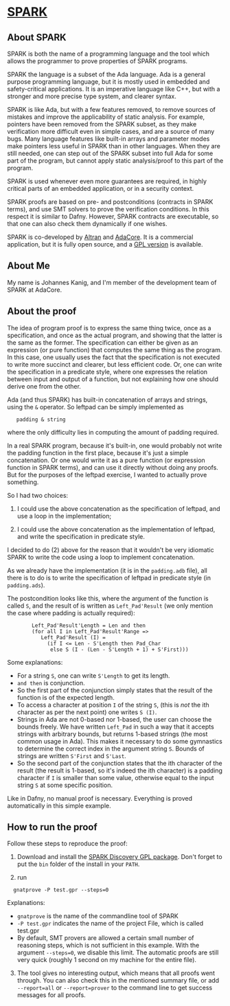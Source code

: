 # [SPARK](https://www.adacore.com/sparkpro)

## About SPARK

SPARK is both the name of a programming language and the tool which allows the
programmer to prove properties of SPARK programs.

SPARK the language is a subset of the Ada language. Ada is a general purpose
programming language, but it is mostly used in embedded and safety-critical
applications. It is an imperative language like C++, but with a stronger and
more precise type system, and clearer syntax.

SPARK is like Ada, but with a few features removed, to remove sources of
mistakes and improve the applicability of static analysis. For example,
pointers have been removed from the SPARK subset, as they make verification
more difficult even in simple cases, and are a source of many bugs. Many
language features like built-in arrays and parameter modes make pointers less
useful in SPARK than in other languages. When they are still needed, one can
step out of the SPARK subset into full Ada for some part of the program, but
cannot apply static analysis/proof to this part of the program.

SPARK is used whenever even more guarantees are required, in highly critical
parts of an embedded application, or in a security context.

SPARK proofs are based on pre- and postconditions (contracts in SPARK terms),
and use SMT solvers to prove the verification conditions. In this respect it
is similar to Dafny. However, SPARK contracts are executable, so that one can
also check them dynamically if one wishes.

SPARK is co-developed by [Altran](https://www.altran.com/uk/en/) and
[AdaCore](https://www.adacore.com/). It is a commercial application, but it is
fully open source, and a [GPL version](https://www.adacore.com/download) is
available.


## About Me

My name is Johannes Kanig, and I'm member of the development team of SPARK at
AdaCore.


## About the proof

The idea of program proof is to express the same thing twice, once as a
specification, and once as the actual program, and showing that the latter is
the same as the former. The specification can either be given as an expression
(or pure function) that computes the same thing as the program. In this case,
one usually uses the fact that the specification is not executed to write more
succinct and clearer, but less efficient code. Or, one can write the
specification in a predicate style, where one expresses the relation between
input and output of a function, but not explaining how one should derive one
from the other.

Ada (and thus SPARK) has built-in concatenation of arrays and strings, using
the `&` operator. So leftpad can be simply implemented as
```
   padding & string
```
where the only difficulty lies in computing the amount of padding required.

In a real SPARK program, because it's built-in, one would probably not write
the padding function in the first place, because it's just a simple
concatenation. Or one would write it as a pure function (or expression
function in SPARK terms), and can use it directly without doing any proofs.
But for the purposes of the leftpad exercise, I wanted to actually prove
something.

So I had two choices:

 1) I could use the above concatenation as the specification of leftpad, and
    use a loop in the implementation;

 2) I could use the above concatenation as the implementation of leftpad, and
 write the specification in predicate style.

I decided to do (2) above for the reason that it wouldn't be very idiomatic
SPARK to write the code using a loop to implement concatenation.

As we already have the implementation (it is in the `padding.adb` file), all
there is to do is to write the specification of leftpad in predicate style (in
`padding.ads`).

The postcondition looks like this, where the argument of the function is
called `S`, and the result of is written as `Left_Pad'Result` (we only mention
the case where padding is actually required):

```
        Left_Pad'Result'Length = Len and then
        (for all I in Left_Pad'Result'Range =>
           Left_Pad'Result (I) =
             (if I <= Len - S'Length then Pad_Char
              else S (I - (Len - S'Length + 1) + S'First)))
```
Some explanations:
- For a string `S`, one can write `S'Length` to get its length.
- `and then` is conjunction.
- So the first part of the conjunction simply states that the result of the
  function is of the expected length.
- To access a character at position `I` of the string `S`, (this is *not* the ith
  character as per the next point) one writes `S (I)`.
- Strings in Ada are not 0-based nor 1-based, the user can choose the bounds
  freely. We have written `Left_Pad` in such a way that it accepts strings
  with arbitrary bounds, but returns 1-based strings (the most common usage in
  Ada). This makes it necessary to do some gymnastics to determine the correct
  index in the argument string `S`. Bounds of strings are written `S'First` and
  `S'Last`.
- So the second part of the conjunction states that the ith character of the
  result (the result is 1-based, so it's indeed the ith character) is a
  padding character if `I` is smaller than some value, otherwise equal to the
  input string `S` at some specific position.

Like in Dafny, no manual proof is necessary. Everything is proved
automatically in this simple example.

## How to run the proof

Follow these steps to reproduce the proof:

1) Download and install the [SPARK Discovery GPL package](https://www.adacore.com/download). Don't forget to put the `bin` folder of the install in your `PATH`.

2) run

```
  gnatprove -P test.gpr --steps=0
```

Explanations:

 - `gnatprove` is the name of the commandline tool of SPARK
 - `-P test.gpr` indicates the name of the project File, which is called
   test.gpr
 - By default, SMT provers are allowed a certain small number of reasoning
   steps, which is not sufficient in this example. With the argument
   `--steps=0`, we disable this limit. The automatic proofs are still very
   quick (roughly 1 second on my machine for the entire file).

3) The tool gives no interesting output, which means that all proofs went
   through. You can also check this in the mentioned summary file, or add
   `--report=all` or `--report=prover` to the command line to get success
   messages for all proofs.
